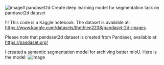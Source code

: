 ![image](https://github.com/giangcutebhc2/pandaset2d/assets/104675768/ded7e10c-fd6c-4404-8da3-7b08681182b7)# pandaset2d
Create deep learning model for segmentation task on pandaset2d dataset

!!! This code is a Kaggle notebook. The dataset is available at: https://www.kaggle.com/datasets/thethien2208/pandaset-2d-images 

Please note that pandaset2d dataset is created from Pandaset, available at: https://pandaset.org/

I created a semantic segmentation model for archiving better mIoU. Here is the model:
![image](https://github.com/giangcutebhc2/pandaset2d/assets/104675768/6574ee2e-3b5a-41ea-a1b6-5f22addde579)



